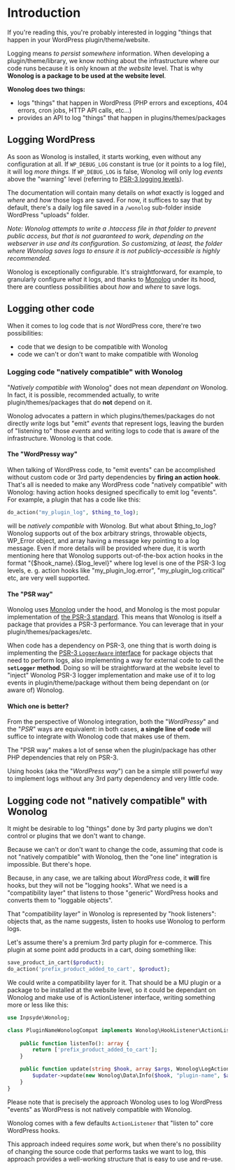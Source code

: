 # Introduction

If you're reading this, you're probably interested in logging "things that happen in your WordPress plugin/theme/website.

Logging means *to persist somewhere* information. When developing a plugin/theme/library, we know nothing about the infrastructure where our code runs because it is only known at *the website* level. That is why **Wonolog is a package to be used at the website level**.

**Wonolog does two things:**

- logs "things" that happen in WordPress (PHP errors and exceptions, 404 errors, cron jobs, HTTP API calls, etc...)
- provides an API to log "things" that happen in plugins/themes/packages



## Logging WordPress

As soon as Wonolog is installed, it starts working, even without any configuration at all. If `WP_DEBUG_LOG` constant is true (or it points to a log file), it will log *more things.* If `WP_DEBUG_LOG` is false, Wonolog will only log *events* above the "warning" level (referring to [PSR-3 logging levels](https://www.php-fig.org/psr/psr-3/#5-psrlogloglevel)).

The documentation will contain many details on *what* exactly is logged and *where* and *how* those logs are saved. For now, it suffices to say that by default, there's a daily log file saved in a `/wonolog` sub-folder inside WordPress "uploads" folder.

*Note: Wonolog attempts to write a .htaccess file in that folder to prevent public access, but that is not guaranteed to work, depending on the webserver in use and its configuration. So customizing, at least, the folder where Wonolog saves logs to ensure it is not publicly-accessible is highly recommended.*

Wonolog is exceptionally configurable. It's straightforward, for example, to granularly configure *what* it logs, and thanks to [Monolog](https://seldaek.github.io/monolog/) under its hood, there are countless possibilities about *how* and *where* to save logs.



## Logging other code

When it comes to log code that is *not* WordPress core, there're two possibilities:

- code that we design to be compatible with Wonolog
- code we can't or don't want to make compatible with Wonolog

### Logging code "natively compatible" with Wonolog

"*Natively compatible with* Wonolog" does not mean *dependant on* Wonolog. In fact, it is possible, recommended actually, to write plugin/themes/packages that do **not** depend on it.

Wonolog advocates a pattern in which plugins/themes/packages do not directly *write* logs but "emit" *events* that represent logs, leaving the burden of "listening to" those *events* and writing logs to code that is aware of the infrastructure. Wonolog is that code.

#### The "WordPressy way"

When talking of WordPress code, to "emit events" can be accomplished without custom code or 3rd party dependencies by **firing an action hook**. That's all is needed to make any WordPress code "natively compatible" with Wonolog: having action hooks designed specifically to emit log "events". For example, a plugin that has a code like this:

```php
do_action("my_plugin_log", $thing_to_log);
```

will be *natively compatible* with Wonolog. But what about $thing_to_log? Wonolog supports out of the box arbitrary strings, throwable objects, WP_Error object, and array having a message key pointing to a log message. Even if more details will be provided where due, it is worth mentioning here that Wonolog supports out-of-the-box action hooks in the format "{$hook_name}.{$log_level}" where log level is one of the PSR-3 log levels, e. g. action hooks like "my_plugin_log.error", "my_plugin_log.critical" etc, are very well supported.

#### The "PSR way"

Wonolog uses [Monolog](https://seldaek.github.io/monolog/) under the hood, and Monolog is the most popular implementation of [the PSR-3 standard](https://www.php-fig.org/psr/psr-3/). This means that Wonolog is itself a package that provides a PSR-3 performance. You can leverage that in your plugin/themes/packages/etc.

When code has a dependency on PSR-3, one thing that is worth doing is implementing the [PSR-3 `LoggerAware` interface](https://www.php-fig.org/psr/psr-3/#4-psrlogloggerawareinterface) for package objects that need to perform logs, also implementing a way for external code to call the **`setLogger` method**. Doing so will be straightforward at the website level to "inject" Wonolog PSR-3 logger implementation and make use of it to log events in plugin/theme/package without them being dependant on (or aware of) Wonolog.

#### Which one is better?

From the perspective of Wonolog integration, both the "*WordPressy*" and the "*PSR*" ways are equivalent: in both cases, **a single line of code** will suffice to integrate with Wonolog code that makes use of them.

The "PSR way" makes a lot of sense when the plugin/package has other PHP dependencies that rely on PSR-3.

Using hooks (aka the "*WordPress way*") can be a simple still powerful way to implement logs without any 3rd party dependency and very little code.



## Logging code not "natively compatible" with Wonolog

It might be desirable to log "things" done by 3rd party plugins we don't control or plugins that we don't want to change.

Because we can't or don't want to change the code, assuming that code is not "natively compatible" with Wonolog, then the "one line" integration is impossible. But there's hope.

Because, in any case, we are talking about *WordPress* code, it **will** fire hooks, but they will not be "logging hooks". What we need is a "compatibility layer" that listens to those "generic" WordPress hooks and converts them to "loggable objects".

That "compatibility layer" in Wonolog is represented by "hook listeners": objects that, as the name suggests, listen to hooks use Wonolog to perform logs.

Let's assume there's a premium 3rd party plugin for e-commerce. This plugin at some point add products in a cart, doing something like:

```php
save_product_in_cart($product);
do_action('prefix_product_added_to_cart', $product);
```

We could write a compatibility layer for it. That should be a MU plugin or a package to be installed at the website level, so it could be dependant on Wonolog and make use of is ActionListener interface, writing something more or less like this:

```php
use Inpsyde\Wonolog; 

class PluginNameWonologCompat implements Wonolog\HookListener\ActionListener {
     
    public function listenTo(): array {
        return ['prefix_product_added_to_cart'];
    }

    public function update(string $hook, array $args, Wonolog\LogActionUpdater $updater): void {
        $updater->update(new Wonolog\Data\Info($hook, "plugin-name", $args[0]->ID));
    }
}
```

Please note that is precisely the approach Wonolog uses to log WordPress "events" as WordPress is not natively compatible with Wonolog.

Wonolog comes with a few defaults `ActionListener` that "listen to" core WordPress hooks.

This approach indeed requires *some* work, but when there's no possibility of changing the source code that performs tasks we want to log, this approach provides a well-working structure that is easy to use and re-use.

